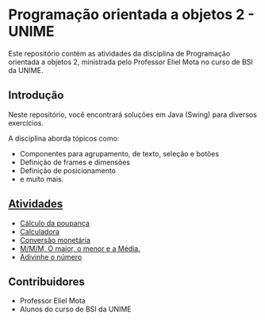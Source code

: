 # Programação orientada a objetos 2 - UNIME

Este repositório contém as atividades da disciplina de Programação orientada a objetos 2, ministrada pelo Professor Eliel Mota no curso de BSI da UNIME.

## Introdução
Neste repositório, você encontrará soluções em Java (Swing) para diversos exercícios.

A disciplina aborda tópicos como:
- Componentes para agrupamento, de texto, seleção e botões
- Definição de frames e dimensões
- Definição de posicionamento
- e muito mais.



## [Atividades](https://github.com/MichelNsouza/Atividade1POO2/blob/main/Exercicios_POO2_001.pdf)
- [Cálculo da poupança](https://github.com/MichelNsouza/Atividade1POO2/blob/main/src/com/poo2atv1/swing/Poupanca.java)
- [Calculadora](https://github.com/MichelNsouza/Atividade1POO2/blob/main/src/com/poo2atv1/swing/Calculadora.java)
- [Conversão monetária](https://github.com/MichelNsouza/Atividade1POO2/blob/main/src/com/poo2atv1/swing/Moeda.java)
- [M/M/M, O maior, o menor e a Média.](https://github.com/MichelNsouza/Atividade1POO2/blob/main/src/com/poo2atv1/swing/Media.java)
- [Adivinhe o número](https://github.com/MichelNsouza/Atividade1POO2/blob/main/src/com/poo2atv1/swing/JogoAdv.java)


## Contribuidores
- Professor Eliel Mota
- Alunos do curso de BSI da UNIME
